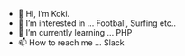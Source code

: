 - 👋 Hi, I’m Koki.
- 👀 I’m interested in ... Football, Surfing etc..
- 🌱 I’m currently learning ... PHP
- 📫 How to reach me ... Slack

<!---
kokiabe147/kokiabe147 is a ✨ special ✨ repository because its `README.md` (this file) appears on your GitHub profile.
You can click the Preview link to take a look at your changes.
--->
